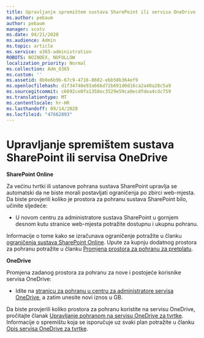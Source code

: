 ```yaml
---
title: Upravljanje spremištem sustava SharePoint ili servisa OneDrive
ms.author: pebaum
author: pebaum
manager: scotv
ms.date: 04/21/2020
ms.audience: Admin
ms.topic: article
ms.service: o365-administration
ROBOTS: NOINDEX, NOFOLLOW
localization_priority: Normal
ms.collection: Adm_O365
ms.custom: ''
ms.assetid: 8b0e6b9b-67c9-4716-8602-ebb58b364ef9
ms.openlocfilehash: d1f34740e93a666d72b691d0d16ca2a40a28c5a9
ms.sourcegitcommit: c6692ce0fa1358ec3529e59ca0ecdfdea4cdc759
ms.translationtype: MT
ms.contentlocale: hr-HR
ms.lasthandoff: 09/14/2020
ms.locfileid: "47662893"
---
```

# <a name="manage-your-sharepoint-or-onedrive-storage"></a>Upravljanje spremištem sustava SharePoint ili servisa OneDrive

 **SharePoint Online**
  
Za većinu tvrtki ili ustanove pohrana sustava SharePoint upravlja se automatski da ne biste morali postavljati ograničenja po zbirci web-mjesta. Da biste provjerili koliko je prostora za pohranu sustava SharePoint bilo, učinite sljedeće:
  
- U novom centru za administratore sustava SharePoint u gornjem desnom kutu stranice web-mjesta potražite dostupnu i ukupnu pohranu.
    
Informacije o tome kako se izračunava ograničenje potražite u članku [ograničenja sustava SharePoint Online](https://go.microsoft.com/fwlink/p/?LinkID=856113). Upute za kupnju dodatnog prostora za pohranu potražite u članku [Promjena prostora za pohranu za pretplatu](https://go.microsoft.com/fwlink/?linkid=866428).
  
 **OneDrive**
  
Promjena zadanog prostora za pohranu za nove i postojeće korisnike servisa OneDrive:
  
- Idite na [stranicu za pohranu u centru za administratore servisa OneDrive](https://admin.onedrive.com/?v=StorageSettings), a zatim unesite novi iznos u GB.
    
Da biste provjerili koliko prostora za pohranu koristite na servisu OneDrive, pročitajte članak [Upravljanje pohranom na servisu OneDrive za tvrtke](https://go.microsoft.com/fwlink/?linkid=866429). Informacije o spremištu koja se isporučuje uz svaki plan potražite u članku [Opis servisa OneDrive za tvrtke](https://go.microsoft.com/fwlink/p/?LinkID=826071).
  

